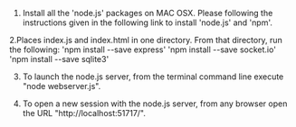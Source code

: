 1. Install all the 'node.js' packages on MAC OSX. Please following the instructions given in the following link to install 'node.js' and 'npm'.

2.Places index.js and index.html in one directory. From that directory, run the following:
'npm install --save express'
'npm install --save socket.io'
'npm install --save sqlite3'

3. To launch the node.js server, from the terminal command line execute "node webserver.js".

4. To open a new session with the node.js server, from any browser open the URL "http://localhost:51717/". 
